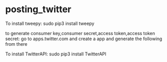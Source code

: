 # posting_twitter

To install tweepy: sudo pip3 install tweepy

to generate consumer key,consumer secret,access token,access token secret:
go to apps.twitter.com and create a app and generate the following from there

To install TwitterAPI: sudo pip3 install TwitterAPI
